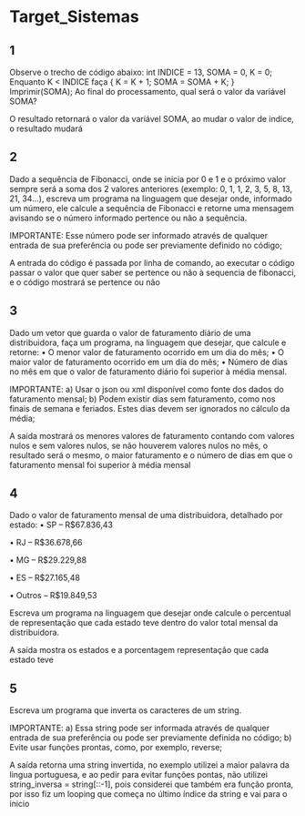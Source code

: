 # Target_Sistemas

## 1
Observe o trecho de código abaixo: int INDICE = 13, SOMA = 0, K = 0;
Enquanto K < INDICE faça { K = K + 1; SOMA = SOMA + K; }
Imprimir(SOMA);
Ao final do processamento, qual será o valor da variável SOMA?

O resultado retornará o valor da variável SOMA, ao mudar o valor de indice, o resultado mudará

## 2
Dado a sequência de Fibonacci, onde se inicia por 0 e 1 e o próximo valor sempre será a soma dos 2 valores anteriores (exemplo: 0, 1, 1, 2, 3, 5, 8, 13, 21, 34...), escreva um programa na linguagem que desejar onde, informado um número, ele calcule a sequência de Fibonacci e retorne uma mensagem avisando se o número informado pertence ou não a sequência.

IMPORTANTE: Esse número pode ser informado através de qualquer entrada de sua preferência ou pode ser previamente definido no código;

A entrada do código é passada por linha de comando, ao executar o código passar o valor que quer saber se pertence ou não à sequencia de fibonacci, e o código mostrará se pertence ou não

## 3
Dado um vetor que guarda o valor de faturamento diário de uma distribuidora, faça um programa, na linguagem que desejar, que calcule e retorne:
• O menor valor de faturamento ocorrido em um dia do mês;
• O maior valor de faturamento ocorrido em um dia do mês;
• Número de dias no mês em que o valor de faturamento diário foi superior à média mensal.

IMPORTANTE:
a) Usar o json ou xml disponível como fonte dos dados do faturamento mensal;
b) Podem existir dias sem faturamento, como nos finais de semana e feriados. Estes dias devem ser ignorados no cálculo da média;

A saída mostrará os menores valores de faturamento contando com valores nulos e sem valores nulos, se não houverem valores nulos no mês, o resultado será o mesmo, o maior faturamento e o número de dias em que o faturamento mensal foi superior à média mensal

## 4
Dado o valor de faturamento mensal de uma distribuidora, detalhado por estado:
• SP – R$67.836,43

• RJ – R$36.678,66

• MG – R$29.229,88

• ES – R$27.165,48

• Outros – R$19.849,53

Escreva um programa na linguagem que desejar onde calcule o percentual de representação que cada estado teve dentro do valor total mensal da distribuidora.  

A saída mostra os estados e a porcentagem representação que cada estado teve

## 5
Escreva um programa que inverta os caracteres de um string.

IMPORTANTE:
a) Essa string pode ser informada através de qualquer entrada de sua preferência ou pode ser previamente definida no código;
b) Evite usar funções prontas, como, por exemplo, reverse;

A saída retorna uma string invertida, no exemplo utilizei a maior palavra da lingua portuguesa, e ao pedir para evitar funções pontas, não utilizei string_inversa = string[::-1], pois considerei que também era função pronta, por isso fiz um looping que começa no último índice da string e vai para o inicio

